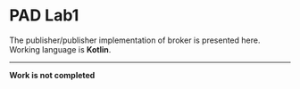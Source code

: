 PAD Lab1
===================


The publisher/publisher implementation of broker is presented here. Working language is **Kotlin**.

----------
**Work is not completed**



